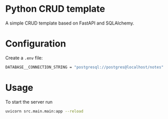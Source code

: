 # Python CRUD template

A simple CRUD template based on FastAPI and SQLAlchemy.

# Configuration

Create a `.env` file:

```sh
DATABASE__CONNECTION_STRING = "postgresql://postgres@localhost/notes"
```

# Usage

To start the server run

```sh
uvicorn src.main.main:app --reload
```
